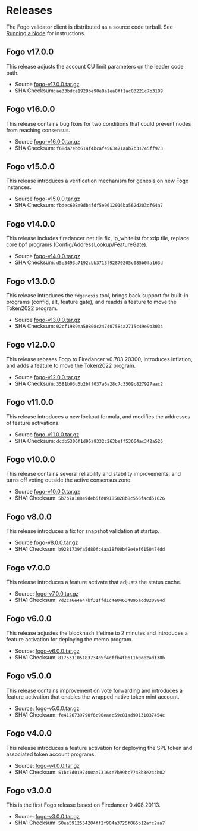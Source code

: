 # Releases

The Fogo validator client is distributed as a source code tarball. See [Running a Node](/user-guides/running-a-node) for instructions.

## Fogo v17.0.0

This release adjusts the account CU limit parameters on the leader code path.

- Source [fogo-v17.0.0.tar.gz](https://static.fogo.io/fogo-v17.0.0.tar.gz)
- SHA Checksum: `ae33bdce1929be90e8a1ea8ff1ac03221c7b3189`

## Fogo v16.0.0

This release contains bug fixes for two conditions that could prevent nodes from reaching consensus.

- Source [fogo-v16.0.0.tar.gz](https://static.fogo.io/fogo-v16.0.0.tar.gz)
- SHA Checksum: `f68da7ebb614f4bcafe563471aab7b31745ff973`

## Fogo v15.0.0

This release introduces a verification mechanism for genesis on new Fogo instances.

- Source [fogo-v15.0.0.tar.gz](https://static.fogo.io/fogo-v15.0.0.tar.gz)
- SHA Checksum: `fbdec608e9db4fdf5e9612016ba562d203df64a7`

## Fogo v14.0.0

This release includes firedancer net tile fix, ip_whitelist for xdp tile, replace core bpf programs (Config/AddressLookup/FeatureGate).

- Source [fogo-v14.0.0.tar.gz](https://static.fogo.io/fogo-v14.0.0.tar.gz)
- SHA Checksum: `d5e3493a7192cbb3713f92870205c085b0fa163d`

## Fogo v13.0.0

This release introduces the `fdgenesis` tool, brings back support for built-in programs (config, alt, feature gate), and readds a feature to move the Token2022 program.

- Source [fogo-v13.0.0.tar.gz](https://static.fogo.io/fogo-v13.0.0.tar.gz)
- SHA Checksum: `02cf1989ea50808c247407584a2715c49e9b3034`

## Fogo v12.0.0

This release rebases Fogo to Firedancer v0.703.20300, introduces inflation, and adds a feature to move the Token2022 program.

- Source [fogo-v12.0.0.tar.gz](https://static.fogo.io/fogo-v12.0.0.tar.gz)
- SHA Checksum: `3581b03d5b2bff037a6a28c7c3509c827927aac2`

## Fogo v11.0.0

This release introduces a new lockout formula, and modifies the addresses of feature activations.

- Source [fogo-v11.0.0.tar.gz](https://static.fogo.io/fogo-v11.0.0.tar.gz)
- SHA Checksum: `dcdb5306f1d95a9332c263beff53664ac342a526`

## Fogo v10.0.0

This release contains several reliability and stability improvements, and turns off voting outside the active consensus zone.

- Source [fogo-v10.0.0.tar.gz](https://static.fogo.io/fogo-v10.0.0.tar.gz)
- SHA1 Checksum: `5b7b7a18849deb5fd09185828b8c556facd51626`

## Fogo v8.0.0

This release introduces a fix for snapshot validation at startup.

- Source [fogo-v8.0.0.tar.gz](https://static.fogo.io/fogo-v8.0.0.tar.gz)
- SHA1 Checksum: `b9281739fa5d80fc4aa18f00b49e4ef6150474dd`

## Fogo v7.0.0

This release introduces a feature activate that adjusts the status cache.

- Source: [fogo-v7.0.0.tar.gz](https://static.fogo.io/fogo-v7.0.0.tar.gz)
- SHA1 Checksum: `7d2ca6e4e47bf31ffd1c4e04634895acd820984d`

## Fogo v6.0.0

This release adjustes the blockhash lifetime to 2 minutes and introduces a feature activation for deploying the memo program.

- Source: [fogo-v6.0.0.tar.gz](https://static.fogo.io/fogo-v6.0.0.tar.gz)
- SHA1 Checksum: `817533105183734d5f4dffb4f0b11b0de2adf38b`

## Fogo v5.0.0

This release contains improvement on vote forwarding and introduces a feature activation that enables the wrapped native token mint account.

- Source: [fogo-v5.0.0.tar.gz](https://static.fogo.io/fogo-v5.0.0.tar.gz)
- SHA1 Checksum: `fe4126739790f6c90eaec59c81ad99131037454c`

## Fogo v4.0.0

This release introduces a feature activation for deploying the SPL token and associated token account programs.

- Source: [fogo-v4.0.0.tar.gz](https://static.fogo.io/fogo-v4.0.0.tar.gz)
- SHA1 Checksum: `51bc7d0197400aa73164e7b99bc7748b3e24cb02`

## Fogo v3.0.0

This is the first Fogo release based on Firedancer 0.408.20113.

- Source: [fogo-v3.0.0.tar.gz](https://static.fogo.io/fogo-v3.0.0.tar.gz)
- SHA1 Checksum: `50ea5912554204ff2f904a3725f065b12afc2aa7`
